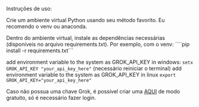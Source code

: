Instruções de uso:

Crie um ambiente virtual Python usando seu método favorito. Eu recomendo o venv ou anaconda.

Dentro do ambiente virtual, instale as dependências necessárias (disponíveis no arquivo requirements.txt). Por exemplo, com o venv: ````pip install -r requirements.txt```

add environment variable to the system as GROK_API_KEY in windows:
```setx GROK_API_KEY "your_api_key_here"``` (necessário reiniciar o terminal)
add environment variable to the system as GROK_API_KEY in linux
```export GROK_API_KEY="your_api_key_here"```

Caso não possua uma chave Grok, é possível criar uma [AQUI](https://console.groq.com/keys) de modo gratuito, só é necessário fazer login.
